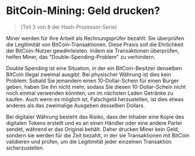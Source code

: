 # BitCoin-Mining: Geld drucken?
> (Teil 3 von 8 der Hash-Prozessor-Serie)

Miner werden für ihre Arbeit als Rechnungsprüfer bezahlt. Sie überprüfen die Legitimität von BitCoin-Transaktionen. Diese Praxis soll die Ehrlichkeit der BitCoin-Nutzer gewährleisten. Indem sie Transaktionen überprüfen, helfen Miner, das "Double-Spending-Problem" zu verhindern.

Double Spending ist eine Situation, in der ein BitCoin-Besitzer denselben BitCoin illegal zweimal ausgibt. Bei physischer Währung ist dies kein Problem: Sobald Sie jemandem einen 10-Dollar-Schein für einen Burger geben, haben Sie ihn nicht mehr, sodass Sie diesen 10-Dollar-Schein nicht noch einmal verwenden könnten, um im nächsten Laden Getränke zu kaufen. Auch wenn es möglich ist, Falschgeld herzustellen, ist dies etwas anderes als das zweimalige Ausgeben desselben Dollars.

Bei digitaler Währung besteht das Risiko, dass der Inhaber eine Kopie des digitalen Tokens erstellt und es an einen Händler oder eine andere Partei sendet, während er das Original behält. Daher drucken Miner kein Geld, sondern sie werden für die Zeit bezahlt, in der sie Transaktionen mit BitCoin validieren und prüfen, um die Legitimität jeder einzelnen Transaktion sicherzustellen.
